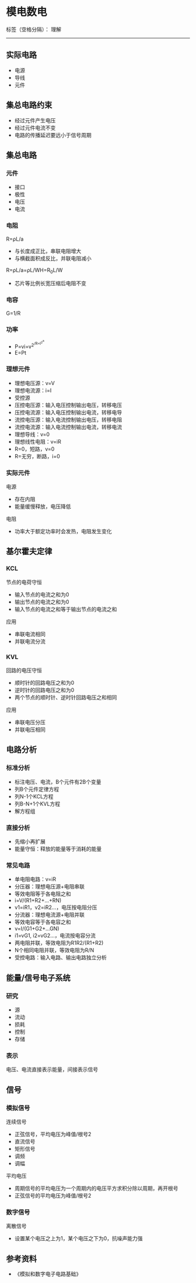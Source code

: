 # 模电数电

标签（空格分隔）： 理解

---

## 实际电路

* 电源
* 导线
* 元件

## 集总电路约束

* 经过元件产生电压
* 经过元件电流不变
* 电路的传播延迟要远小于信号周期

## 集总电路

### 元件

* 接口
* 极性
* 电压
* 电流

### 电阻

R=ρL/a

* 与长度成正比，串联电阻增大
* 与横截面积成反比，并联电阻减小

R=ρL/a=ρL/WH=R<sub>0</sub>L/W

* 芯片等比例长宽压缩后电阻不变

### 电容

G=1/R

### 功率

* P=vi=v<sup>2<sup>/R=I<sup>2<sup>R
* E=Pt

### 理想元件

* 理想电压源：v=V
* 理想电流源：i=I
* 受控源
 * 压控电压源：输入电压控制输出电压，转移电压
 * 压控电流源：输入电压控制输出电流，转移电导
 * 流控电压源：输入电流控制输出电压，转移电阻
 * 流控电流源：输入电流控制输出电流，转移电流
* 理想导线：v=0
* 理想线性电阻：v=iR
 * R=0，短路，v=0
 * R=无穷，断路，i=0

### 实际元件

电源

* 存在内阻
* 能量缓慢释放，电压降低

电阻

* 功率大于额定功率时会发热，电阻发生变化

## 基尔霍夫定律

### KCL

节点的电荷守恒

* 输入节点的电流之和为0
* 输出节点的电流之和为0
* 输入节点的电流之和等于输出节点的电流之和

应用

* 串联电流相同
* 并联电流分流

### KVL

回路的电压守恒

* 顺时针的回路电压之和为0
* 逆时针的回路电压之和为0
* 两个节点的顺时针、逆时针回路电压之和相同

应用

* 串联电压分压
* 并联电压相同

## 电路分析

### 标准分析

* 标注电压、电流，B个元件有2B个变量
* 列B个元件定律方程
* 列N-1个KCL方程
* 列B-N+1个KVL方程
* 解方程组

### 直接分析

* 先缩小再扩展
* 能量守恒：释放的能量等于消耗的能量

### 常见电路

* 单电阻电路：v=iR
* 分压器：理想电压源+电阻串联
 * 等效电阻等于各电阻之和
 * i=V/(R1+R2+...+RN)
 * v1=iR1，v2=iR2...，电压按电阻分压
* 分流器：理想电流源+电阻并联
 * 等效电容等于各电容之和
 * v=I/(G1+G2+...GN)
 * i1=vG1, i2=vG2...，电流按电容分流
 * 两电阻并联，等效电阻为R1R2/(R1+R2)
 * N个相同电阻并联，等效电阻为R/N
* 受控电路：输入电路、输出电路独立分析

## 能量/信号电子系统

### 研究

* 源
* 流动
* 损耗
* 控制
* 存储

### 表示

电压、电流直接表示能量，间接表示信号

## 信号

### 模拟信号

连续信号

* 正弦信号，平均电压为峰值/根号2
* 直流信号
* 矩形信号
* 调频
* 调幅

平均电压

* 周期信号的平均电压为一个周期内的电压平方求积分除以周期，再开根号
* 正弦信号的平均电压为峰值/根号2

### 数字信号

离散信号

* 设置某个电压之上为1，某个电压之下为0，抗噪声能力强

## 参考资料

* 《模拟和数字电子电路基础》
